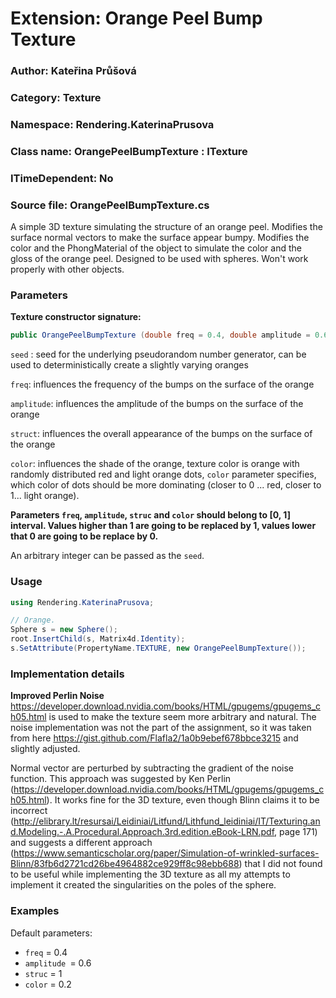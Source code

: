 # Extension: Orange Peel Bump Texture

### Author: Kateřina Průšová

### Category: Texture

### Namespace: Rendering.KaterinaPrusova

### Class name:  OrangePeelBumpTexture : ITexture

### ITimeDependent: No

### Source file: OrangePeelBumpTexture.cs

A simple 3D texture simulating the structure of an orange peel. Modifies the surface normal vectors to make the surface appear bumpy. Modifies the color and the PhongMaterial of the object to simulate the color and the gloss of the orange peel. Designed to be used with spheres. Won't work properly with other objects. 

### Parameters

**Texture constructor signature:**

```csharp
public OrangePeelBumpTexture (double freq = 0.4, double amplitude = 0.6, double struc = 1, double color = 0.2, int seed = 73)
```

`seed` : seed for the underlying pseudorandom number generator, can be used to deterministically create a slightly varying oranges

`freq`: influences the frequency of the bumps on the surface of the orange

`amplitude`: influences the amplitude of the bumps on the surface of the orange

`struct`: influences the overall appearance of the bumps on the surface of the orange

`color`: influences the shade of the orange, texture color is orange with randomly distributed red and light orange dots, `color` parameter specifies, which color of dots should be more dominating (closer to 0 ... red, closer to 1... light orange). 

**Parameters `freq`, `amplitude`, `struc` and `color` should belong to [0, 1] interval. Values higher than 1 are going to be replaced by 1, values lower that 0 are going to be replace by 0.**

An arbitrary integer can be passed  as the `seed`.

### Usage

```csharp
using Rendering.KaterinaPrusova;

// Orange.
Sphere s = new Sphere();
root.InsertChild(s, Matrix4d.Identity);
s.SetAttribute(PropertyName.TEXTURE, new OrangePeelBumpTexture());
```

### Implementation details

**Improved Perlin Noise** https://developer.download.nvidia.com/books/HTML/gpugems/gpugems_ch05.html is used to make the texture seem more arbitrary and natural. The noise implementation was not the part of the assignment, so it was taken from here  https://gist.github.com/Flafla2/1a0b9ebef678bbce3215 and slightly adjusted.

Normal vector are perturbed by subtracting the gradient of the noise function. This approach was suggested by Ken Perlin (https://developer.download.nvidia.com/books/HTML/gpugems/gpugems_ch05.html). It works fine for the 3D texture, even though Blinn claims it to be incorrect (http://elibrary.lt/resursai/Leidiniai/Litfund/Lithfund_leidiniai/IT/Texturing.and.Modeling.-.A.Procedural.Approach.3rd.edition.eBook-LRN.pdf, page 171) and suggests a different approach (https://www.semanticscholar.org/paper/Simulation-of-wrinkled-surfaces-Blinn/83fb6d2721cd26be4964882ce929ff8c98ebb688) that I did not found to be useful while implementing the 3D texture as all my attempts to implement it created the singularities on the poles of the sphere.

### Examples

Default parameters:

* `freq` = 0.4 
* `amplitude `= 0.6
* `struc` = 1
* `color` = 0.2

